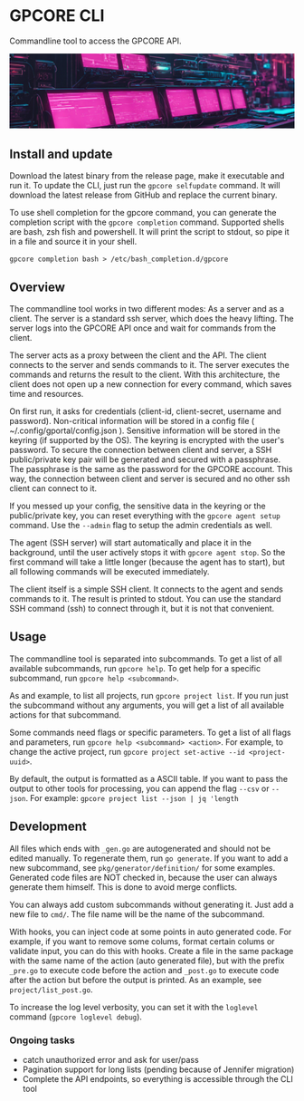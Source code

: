 # GPCORE CLI

Commandline tool to access the GPCORE API.

![header](logo.png)


## Install and update

Download the latest binary from the release page, make it executable and run it.
To update the CLI, just run the ```gpcore selfupdate``` command. It will download the
latest release from GitHub and replace the current binary.

To use shell completion for the gpcore command, you can generate the completion
script with the ```gpcore completion``` command. Supported shells are bash, zsh
fish and powershell. It will print the script to stdout, so pipe it in a file
and source it in your shell.

```
gpcore completion bash > /etc/bash_completion.d/gpcore
```

## Overview

The commandline tool works in two different modes: As a server and as a client.
The server is a standard ssh server, which does the heavy lifting. The server
logs into the GPCORE API once and wait for commands from the client.

The server acts as a proxy between the client and the API. The client connects
to the server and sends commands to it. The server executes the commands and
returns the result to the client. With this architecture, the client does not
open up a new connection for every command, which saves time and resources.

On first run, it asks for credentials (client-id, client-secret, username and
password). Non-critical information will be stored in a config file
( ~/.config/gportal/config.json ). Sensitive information will be stored in the
keyring (if supported by the OS). The keyring is encrypted with the user's
password. To secure the connection between client and server, a SSH public/private
key pair will be generated and secured with a passphrase. The passphrase is
the same as the password for the GPCORE account. This way, the connection
between client and server is secured and no other ssh client can connect to it.

If you messed up your config, the sensitive data in the keyring or the public/private
key, you can reset everything with the ```gpcore agent setup``` command. Use the
```--admin``` flag to setup the admin credentials as well.

The agent (SSH server) will start automatically and place it in the background,
until the user actively stops it with ```gpcore agent stop```. So the first command will
take a little longer (because the agent has to start), but all following commands
will be executed immediately.

The client itself is a simple SSH client. It connects to the agent and sends
commands to it. The result is printed to stdout. You can use the standard
SSH command (ssh) to connect through it, but it is not that convenient.

## Usage

The commandline tool is separated into subcommands. To get a list of all
available subcommands, run ```gpcore help```. To get help for a specific
subcommand, run ```gpcore help <subcommand>```.

As and example, to list all projects, run ```gpcore project list```. If you run
just the subcommand without any arguments, you will get a list of all available
actions for that subcommand.

Some commands need flags or specific parameters. To get a list of all flags and
parameters, run ```gpcore help <subcommand> <action>```. For example, to change
the active project, run ```gpcore project set-active --id <project-uuid>```.

By default, the output is formatted as a ASCII table. If you want to pass the
output to other tools for processing, you can append the flag ```--csv``` or
```--json```. For example: ```gpcore project list --json | jq 'length```

## Development

All files which ends with ```_gen.go``` are autogenerated and should not be
edited manually. To regenerate them, run ```go generate```. If you want to
add a new subcommand, see ```pkg/generator/definition/``` for some examples.
Generated code files are NOT checked in, because the user can always generate
them himself. This is done to avoid merge conflicts.

You can always add custom subcommands without generating it. Just add a new
file to ```cmd/```. The file name will be the name of the subcommand.

With hooks, you can inject code at some points in auto generated code. For
example, if you want to remove some colums, format certain colums or validate
input, you can do this with hooks. Create a file in the same package with the
same name of the action (auto generated file), but with the prefix ```_pre.go```
to execute code before the action and ```_post.go``` to execute code after the
action but before the output is printed. As an example, see ```project/list_post.go```.

To increase the log level verbosity, you can set it with the ```loglevel```
command (```gpcore loglevel debug```).

### Ongoing tasks

* catch unauthorized error and ask for user/pass
* Pagination support for long lists (pending because of Jennifer migration)
* Complete the API endpoints, so everything is accessible through the CLI tool
